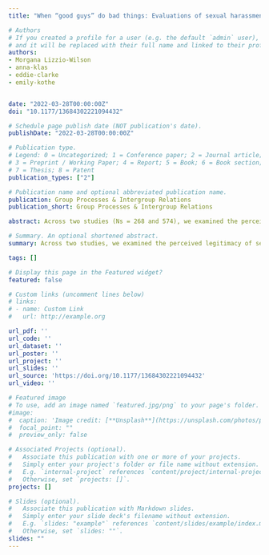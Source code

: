 ```yaml
---
title: "When “good guys” do bad things: Evaluations of sexual harassment allegations against male allies"

# Authors
# If you created a profile for a user (e.g. the default `admin` user), write the username (folder name) here 
# and it will be replaced with their full name and linked to their profile.
authors:
- Morgana Lizzio-Wilson
- anna-klas
- eddie-clarke
- emily-kothe


date: "2022-03-28T00:00:00Z"
doi: "10.1177/13684302221094432"

# Schedule page publish date (NOT publication's date).
publishDate: "2022-03-28T00:00:00Z"

# Publication type.
# Legend: 0 = Uncategorized; 1 = Conference paper; 2 = Journal article;
# 3 = Preprint / Working Paper; 4 = Report; 5 = Book; 6 = Book section;
# 7 = Thesis; 8 = Patent
publication_types: ["2"]

# Publication name and optional abbreviated publication name.
publication: Group Processes & Intergroup Relations
publication_short: Group Processes & Intergroup Relations

abstract: Across two studies (Ns = 268 and 574), we examined the perceived legitimacy of sexual harassment allegations made against male allies. Overall, observers were less inclined to believe an allegation (Studies 1 and 2) and endorsed less severe punishments against a perpetrator who engaged in egalitarian (vs. sexist) behaviors toward women (Studies 1 and 2). Observers also endorsed weaker reparatory measures, were more willing to move past the allegation, and were more inclined to blame the victim for the incident when an egalitarian (vs. sexist) man was accused, especially when there was greater uncertainty surrounding his guilt (Study 2). Importantly, these effects were mediated by perpetrator typicality - the egalitarian perpetrator less closely resembled a typical perpetrator of sexual harassment, which, in turn, predicted more lenient evaluations (Study 2). These findings highlight how accusations of male allies’ problematic behavior can reinforce widespread scepticism surrounding sexual harassment allegations and discriminatory attitudes towards victims

# Summary. An optional shortened abstract.
summary: Across two studies, we examined the perceived legitimacy of sexual harassment allegations made against male allies. Overall, observers were less inclined to believe an allegation and endorsed less severe punishments against a perpetrator who engaged in egalitarian (vs. sexist) behaviors toward women. These findings highlight how accusations of male allies’ problematic behavior can reinforce widespread scepticism surrounding sexual harassment allegations and discriminatory attitudes towards victims.

tags: []

# Display this page in the Featured widget?
featured: false

# Custom links (uncomment lines below)
# links:
# - name: Custom Link
#   url: http://example.org

url_pdf: ''
url_code: ''
url_dataset: ''
url_poster: ''
url_project: ''
url_slides: ''
url_source: 'https://doi.org/10.1177/13684302221094432'
url_video: ''

# Featured image
# To use, add an image named `featured.jpg/png` to your page's folder. 
#image:
#  caption: 'Image credit: [**Unsplash**](https://unsplash.com/photos/pLCdAaMFLTE)'
#  focal_point: ""
#  preview_only: false

# Associated Projects (optional).
#   Associate this publication with one or more of your projects.
#   Simply enter your project's folder or file name without extension.
#   E.g. `internal-project` references `content/project/internal-project/index.md`.
#   Otherwise, set `projects: []`.
projects: []

# Slides (optional).
#   Associate this publication with Markdown slides.
#   Simply enter your slide deck's filename without extension.
#   E.g. `slides: "example"` references `content/slides/example/index.md`.
#   Otherwise, set `slides: ""`.
slides: ""
---
```

